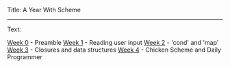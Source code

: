 Title: A Year With Scheme

----

Text: 

[Week 0](http://joereynoldsaudio.com/programming/Articles/a-year-with-scheme/intro) - Preamble
[Week 1](http://joereynoldsaudio.com/programming/Articles/a-year-with-scheme/week-1) - Reading user input
[Week 2](http://joereynoldsaudio.com/programming/Articles/a-year-with-scheme/week-2) - 'cond' and 'map'
[Week 3](http://joereynoldsaudio.com/programming/Articles/a-year-with-scheme/week-3) - Closures and data structures
[Week 4](http://joereynoldsaudio.com/programming/Articles/a-year-with-scheme/week-4) - Chicken Scheme and Daily Programmer
